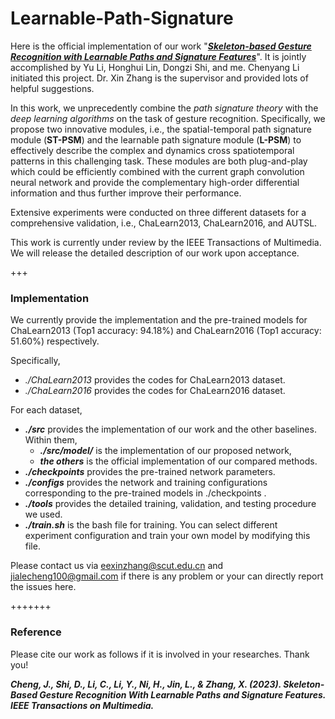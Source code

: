 # Learnable-Path-Signature

Here is the official implementation of our work "***[Skeleton-based Gesture Recognition with Learnable Paths and Signature Features](https://ieeexplore.ieee.org/abstract/document/10261439)***". It is jointly accomplished by Yu Li, Honghui Lin, Dongzi Shi, and me. Chenyang Li initiated this project. Dr. Xin Zhang is the supervisor and provided lots of helpful suggestions.

In this work, we unprecedently combine the *path signature theory* with the *deep learning algorithms* on the task of gesture recognition. Specifically, we propose two innovative modules, i.e., the spatial-temporal path signature module (**ST-PSM**) and the learnable path signature module (**L-PSM**) to effectively describe the complex and dynamics cross spatiotemporal patterns in this challenging task. These modules are both plug-and-play which could be efficiently combined with the current graph convolution neural network and provide the complementary high-order differential information and thus further improve their performance. 

Extensive experiments were conducted on three different datasets for a comprehensive validation, i.e., ChaLearn2013, ChaLearn2016, and AUTSL.

This work is currently under review by the IEEE Transactions of Multimedia. We will release the detailed description of our work upon acceptance.

+++

### Implementation

We currently provide the implementation and the pre-trained models for ChaLearn2013 (Top1 accuracy: 94.18%) and ChaLearn2016 (Top1 accuracy: 51.60%) respectively.

Specifically,

+ *./ChaLearn2013* provides the codes for ChaLearn2013 dataset.
+ *./ChaLearn2016* provides the codes for ChaLearn2016 dataset.

For each dataset,

+ ***./src*** provides the implementation of our work and the other baselines. Within them,
  + ***./src/model/*** is the implementation of our proposed network,
  + ***the others*** is the official implementation of our compared methods.
+ ***./checkpoints*** provides the pre-trained network parameters.
+ ***./configs*** provides the network and training configurations corresponding to the pre-trained models in ./checkpoints .
+ ***./tools*** provides the detailed training, validation, and testing procedure we used.
+ ***./train.sh*** is the bash file for training. You can select different experiment configuration and train your own model by modifying this file.

Please contact us via eexinzhang@scut.edu.cn and jialecheng100@gmail.com if there is any problem or your can directly report the issues here. 

+++++++

### Reference

Please cite our work as follows if it is involved in your researches. Thank you!

***Cheng, J., Shi, D., Li, C., Li, Y., Ni, H., Jin, L., & Zhang, X. (2023). Skeleton-Based Gesture Recognition With Learnable Paths and Signature Features. IEEE Transactions on Multimedia.***